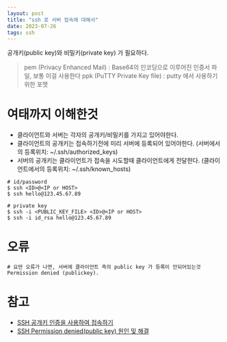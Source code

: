 ```yaml
---
layout: post
title: "ssh 로 서버 접속에 대해서"
date: 2023-07-26
tags: ssh
---
```


공개키(public key)와 비밀키(private key) 가 필요하다.
> pem (Privacy Enhanced Mail) : Base64의 인코딩으로 이루어진 인증서 파일, 보통 이걸 사용한다
> ppk (PuTTY Private Key file) : putty 에서 사용하기 위한 포멧

# 여태까지 이해한것
* 클라이언트와 서버는 각자의 공개키/비밀키를 가지고 있어야한다.
* 클라이언트의 공개키는 접속하기전에 미리 서버에 등록되어 있어야한다. (서버에서의 등록위치: ~/.ssh/authorized_keys)
* 서버의 공개키는 클라이언트가 접속을 시도할때 클라이언트에게 전달한다. (클라이언트에서의 등록위치: ~/.ssh/known_hosts)

``` shell
# id/password
$ ssh <ID>@<IP or HOST>
$ ssh hello@123.45.67.89

# private key
$ ssh -i <PUBLIC_KEY_FILE> <ID>@<IP or HOST>
$ ssh -i id_rsa hello@123.45.67.89
```

# 오류
``` shell
# 요딴 오류가 나면, 서버에 클라이언트 측의 public key 가 등록이 안되어있는것
Permission denied (publickey).
```


# 참고
* [SSH 공개키 인증을 사용하여 접속하기](https://velog.io/@lehdqlsl/SSH-%EA%B3%B5%EA%B0%9C%ED%82%A4-%EC%95%94%ED%98%B8%ED%99%94-%EB%B0%A9%EC%8B%9D-%EC%A0%91%EC%86%8D-%EC%9B%90%EB%A6%AC-i7rrv4de)
* [SSH Permission denied(public key) 원인 및 해결](https://ingnoh.tistory.com/38)
